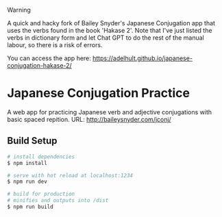 > [!WARNING]  
> A quick and hacky fork of Bailey Snyder's Japanese Conjugation app
> that uses the verbs found in the book 'Hakase 2'. Note that I've just
> listed the verbs in dictionary form and let Chat GPT to do the rest of the
> manual labour, so there is a risk of errors.
>
> You can access the app here: https://adelhult.github.io/japanese-conjugation-hakase-2/



# Japanese Conjugation Practice
A web app for practicing Japanese verb and adjective conjugations with basic spaced repition. URL: http://baileysnyder.com/jconj/

## Build Setup
```bash
# install dependencies
$ npm install

# serve with hot reload at localhost:1234
$ npm run dev

# build for production
# minifies and outputs into /dist
$ npm run build
```
